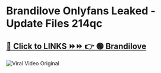 
 # Brandilove Onlyfans Leaked - Update Files 214qc

## <h2><a href="https://clipsfans.com/Brandilove&ref=git">🔗 Click to LINKS ⏩⏩ 👉 🟢 Brandilove </a></h2>

<a href="https://clipsfans.com/Brandilove&ref=git" rel="nofollow" data-target="animated-image.originalLink"><img src="https://i.ibb.co.com/xMMVF88/686577567.gif" alt="Viral Video Original" style="max-width: 100%; display: inline-block;" data-target="animated-image.originalImage"></a>

